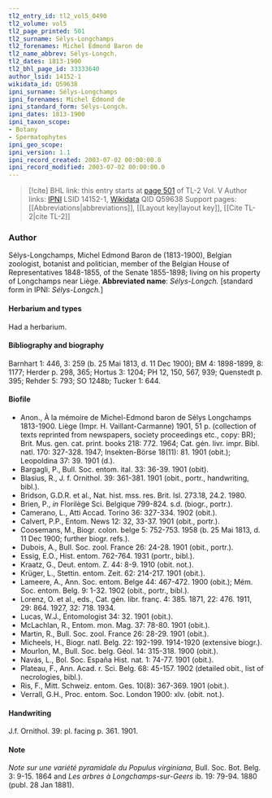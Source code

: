 ```yaml
---
tl2_entry_id: tl2_vol5_0490
tl2_volume: vol5
tl2_page_printed: 501
tl2_surname: Sélys-Longchamps
tl2_forenames: Michel Edmond Baron de
tl2_name_abbrev: Sélys-Longch.
tl2_dates: 1813-1900
tl2_bhl_page_id: 33333640
author_lsid: 14152-1
wikidata_id: Q59638
ipni_surname: Sélys-Longchamps
ipni_forenames: Michel Edmond de
ipni_standard_form: Sélys-Longch.
ipni_dates: 1813-1900
ipni_taxon_scope: 
- Botany
- Spermatophytes
ipni_geo_scope: 
ipni_version: 1.1
ipni_record_created: 2003-07-02 00:00:00.0
ipni_record_modified: 2003-07-02 00:00:00.0
---
```


> [!cite] BHL link: this entry starts at [page 501](https://www.biodiversitylibrary.org/page/33333640) of TL-2 Vol. V
> Author links: [IPNI](https://www.ipni.org/a/14152-1) LSID 14152-1, [Wikidata](https://www.wikidata.org/wiki/Q59638) QID Q59638
> Support pages: [[Abbreviations|abbreviations]], [[Layout key|layout key]], [[Cite TL-2|cite TL-2]]

### Author

Sélys-Longchamps, Michel Edmond Baron de (1813-1900), Belgian zoologist, botanist and politician, member of the Belgian House of Representatives 1848-1855, of the Senate 1855-1898; living on his property of Longchamps near Liège. 
**Abbreviated name**: *Sélys-Longch.* \[standard form in IPNI: *Sélys-Longch.*\]

#### Herbarium and types

Had a herbarium.

#### Bibliography and biography

Barnhart 1: 446, 3: 259 (b. 25 Mai 1813, d. 11 Dec 1900); BM 4: 1898-1899, 8: 1177; Herder p. 298, 365; Hortus 3: 1204; PH 12, 150, 567, 939; Quenstedt p. 395; Rehder 5: 793; SO 1248b; Tucker 1: 644.

#### Biofile

- Anon., À la mémoire de Michel-Edmond baron de Sélys Longchamps 1813-1900. Liège (Impr. H. Vaillant-Carmanne) 1901, 51 p. (collection of texts reprinted from newspapers, society proceedings etc., copy: BR); Brit. Mus. gen. cat. print. books 218: 772. 1964; Cat. gén. livr. impr. Bibl. natl. 170: 327-328. 1947; Insekten-Börse 18(11): 81. 1901 (obit.); Leopoldina 37: 39. 1901 (d.).
- Bargagli, P., Bull. Soc. entom. ital. 33: 36-39. 1901 (obit).
- Blasius, R., J. f. Ornithol. 39: 361-381. 1901 (obit., portr., handwriting, bibl.).
- Bridson, G.D.R. et al., Nat. hist. mss. res. Brit. Isl. 273.18, 24.2. 1980.
- Brien, P., *in* Florilège Sci. Belgique 799-824. s.d. (biogr., portr.).
- Camerano, L., Atti Accad. Torino 36: 327-334. 1902 (obit.).
- Calvert, P.P., Entom. News 12: 32, 33-37. 1901 (obit., portr.).
- Coosemans, M., Biogr. colon. belge 5: 752-753. 1958 (b. 25 Mai 1813, d. 11 Dec 1900; further biogr. refs.).
- Dubois, A., Bull. Soc. zool. France 26: 24-28. 1901 (obit., portr.).
- Essig, E.O., Hist. entom. 762-764. 1931 (portr., bibl.).
- Kraatz, G., Deut. entom. Z. 44: 8-9. 1910 (obit. not.).
- Krüger, L., Stettin. entom. Zeit. 62: 214-217. 1901 (obit.).
- Lameere, A., Ann. Soc. entom. Belge 44: 467-472. 1900 (obit.); Mém. Soc. entom. Belg. 9: 1-32. 1902 (obit., portr., bibl.).
- Lorenz, O. et al., eds., Cat. gén. libr. franç. 4: 385. 1871, 22: 476. 1911, 29: 864. 1927, 32: 718. 1934.
- Lucas, W.J., Entomologist 34: 32. 1901 (obit.).
- McLachlan, R., Entom. mon. Mag. 37: 78-80. 1901 (obit.).
- Martin, R., Bull. Soc. zool. France 26: 28-29. 1901 (obit.).
- Micheels, H., Biogr. natl. Belg. 22: 192-199. 1914-1920 (extensive biogr.).
- Mourlon, M., Bull. Soc. belg. Géol. 14: 315-318. 1900 (obit.).
- Navás, L., Bol. Soc. España Hist. nat. 1: 74-77. 1901 (obit.).
- Plateau, F., Ann. Acad. r. Sci. Belg. 68: 45-157. 1902 (detailed obit., list of necrologies, bibl.).
- Ris, F., Mitt. Schweiz. entom. Ges. 10(8): 367-369. 1901 (obit.).
- Verrall, G.H., Proc. entom. Soc. London 1900: xlv. (obit. not.).

#### Handwriting

J.f. Ornithol. 39: pl. facing p. 361. 1901.

#### Note

*Note sur une variété pyramidale du Populus virginiana*, Bull. Soc. Bot. Belg. 3: 9-15. 1864 and *Les arbres à Longchamps-sur-Geers* ib. 19: 79-94. 1880 (publ. 28 Jan 1881).

